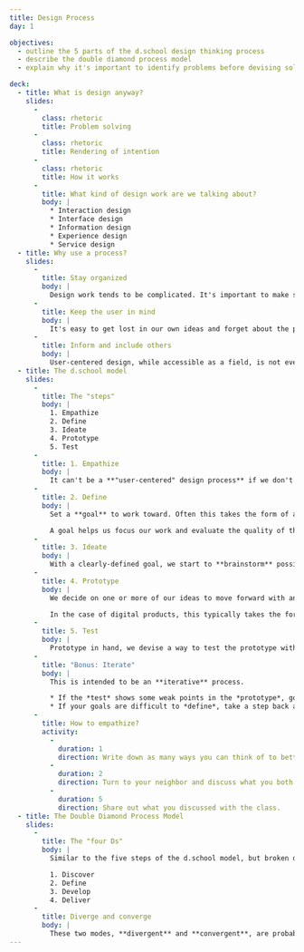 ```yaml
---
title: Design Process
day: 1

objectives:
  - outline the 5 parts of the d.school design thinking process
  - describe the double diamond process model
  - explain why it's important to identify problems before devising solutions

deck:
  - title: What is design anyway?
    slides:
      -
        class: rhetoric
        title: Problem solving
      -
        class: rhetoric
        title: Rendering of intention
      -
        class: rhetoric
        title: How it works
      -
        title: What kind of design work are we talking about?
        body: |
          * Interaction design
          * Interface design
          * Information design
          * Experience design
          * Service design
  - title: Why use a process?
    slides:
      -
        title: Stay organized
        body: |
          Design work tends to be complicated. It's important to make sure we're covering everything we hope to accomplish with a design, and to focus our attention on the right things as we do our work.
      -
        title: Keep the user in mind
        body: |
          It's easy to get lost in our own ideas and forget about the people we are designing for along the way. Having a process in place puts guard rails to keep us honest.
      -
        title: Inform and include others
        body: |
          User-centered design, while accessible as a field, is not everyone's expertise or focus of concern. Being clear about our process, goals, and priorities helps us keep other people on our teams informed about what is going on and why. It also helps us find ways to include them in the process to improve the quality of our work and the level of organizational buy-in.
  - title: The d.school model
    slides:
      -
        title: The "steps"
        body: |
          1. Empathize
          2. Define
          3. Ideate
          4. Prototype
          5. Test
      -
        title: 1. Empathize
        body: |
          It can't be a **"user-centered" design process** if we don't deliberately incorporate an understanding of people and their needs into our process.
      -
        title: 2. Define
        body: |
          Set a **goal** to work toward. Often this takes the form of a **problem** we are trying to address.

          A goal helps us focus our work and evaluate the quality of the work as we go and when we're done.
      -
        title: 3. Ideate
        body: |
          With a clearly-defined goal, we start to **brainstorm** possible ways to reach that goal.
      -
        title: 4. Prototype
        body: |
          We decide on one or more of our ideas to move forward with and create something we can use to test the concept.

          In the case of digital products, this typically takes the form of a paper prototype or a clickable prototype.
      -
        title: 5. Test
        body: |
          Prototype in hand, we devise a way to test the prototype with real people, in ways that validate the quality of the prototype against our goals.
      -
        title: "Bonus: Iterate"
        body: |
          This is intended to be an **iterative** process.

          * If the *test* shows some weak points in the *prototype*, go back and make changes.
          * If your goals are difficult to *define*, take a step back and consider doing more activities to *empathize*.
      -
        title: How to empathize?
        activity:
          -
            duration: 1
            direction: Write down as many ways you can think of to better empathize with users and their problems.
          -
            duration: 2
            direction: Turn to your neighbor and discuss what you both wrote down.
          -
            duration: 5
            direction: Share out what you discussed with the class.
  - title: The Double Diamond Process Model
    slides:
      -
        title: The "four Ds"
        body: |
          Similar to the five steps of the d.school model, but broken down into four instead:

          1. Discover
          2. Define
          3. Develop
          4. Deliver
      -
        title: Diverge and converge
        body: |
          These two modes, **divergent** and **convergent**, are probably the most powerful ways of thinking about our work as designers that we will discuss in this entire course.
---
```

